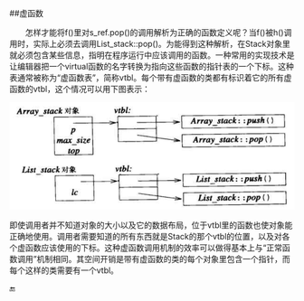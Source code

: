 ##虚函数

&emsp;&emsp;怎样才能将f()里对s_ref.pop()的调用解析为正确的函数定义呢？当f()被h()调用时，实际上必须去调用List_stack::pop()。为能得到这种解析，在Stack对象里就必须包含某些信息，指明在程序运行中应该调用的函数。一种常用的实现技术是让编辑器把一个virtual函数的名字转换为指向这些函数的指针表的一个下标。这种表通常被称为“虚函数表”，简称vtbl。每个带有虚函数的类都有标识着它的所有虚函数的vtbl，这个情况可以用下图表示：

![](/assets/2_5_4.png)

即使调用者并不知道对象的大小以及它的数据布局，位于vtbl里的函数也使对象能正确地使用。调用者需要知道的所有东西就是Stack的那个vtbl的位置，以及对各个虚函数应该使用的下标。这种虚函数调用机制的效率可以做得基本上与“正常函数调用”机制相同。其空间开销是带有虚函数的类的每个对象里包含一个指针，而每个这样的类需要有一个vtbl。

🔚